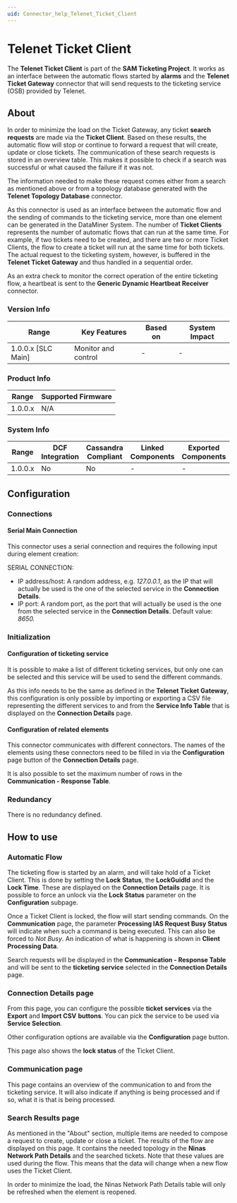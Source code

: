 ```yaml
---
uid: Connector_help_Telenet_Ticket_Client
---
```


# Telenet Ticket Client

The **Telenet Ticket Client** is part of the **SAM Ticketing Project**. It works as an interface between the automatic flows started by **alarms** and the **Telenet Ticket Gateway** connector that will send requests to the ticketing service (OSB) provided by Telenet.

## About

In order to minimize the load on the Ticket Gateway, any ticket **search requests** are made via the **Ticket Client**. Based on these results, the automatic flow will stop or continue to forward a request that will create, update or close tickets.
The communication of these search requests is stored in an overview table. This makes it possible to check if a search was successful or what caused the failure if it was not.

The information needed to make these request comes either from a search as mentioned above or from a topology database generated with the **Telenet Topology Database** connector.

As this connector is used as an interface between the automatic flow and the sending of commands to the ticketing service, more than one element can be generated in the DataMiner System. The number of **Ticket Clients** represents the number of automatic flows that can run at the same time. For example, if two tickets need to be created, and there are two or more Ticket Clients, the flow to create a ticket will run at the same time for both tickets. The actual request to the ticketing system, however, is buffered in the **Telenet Ticket Gateway** and thus handled in a sequential order.

As an extra check to monitor the correct operation of the entire ticketing flow, a heartbeat is sent to the **Generic Dynamic Heartbeat Receiver** connector.

### Version Info

| Range                | Key Features        | Based on     | System Impact     |
|----------------------|---------------------|--------------|-------------------|
| 1.0.0.x [SLC Main]   | Monitor and control | -            | -                 |

### Product Info

| Range     | Supported Firmware     |
|-----------|------------------------|
| 1.0.0.x   | N/A                    |

### System Info

| Range     | DCF Integration     | Cassandra Compliant     | Linked Components     | Exported Components     |
|-----------|---------------------|-------------------------|-----------------------|-------------------------|
| 1.0.0.x   | No                  | No                      | -                     | -                       |

## Configuration

### Connections

#### Serial Main Connection

This connector uses a serial connection and requires the following input during element creation:

SERIAL CONNECTION:

- IP address/host: A random address, e.g. *127.0.0.1*, as the IP that will actually be used is the one of the selected service in the **Connection Details**.
- IP port: A random port, as the port that will actually be used is the one from the selected service in the **Connection Details**. Default value: *8650.*

### Initialization

#### Configuration of ticketing service

It is possible to make a list of different ticketing services, but only one can be selected and this service will be used to send the different commands.

As this info needs to be the same as defined in the **Telenet Ticket Gateway**, this configuration is only possible by importing or exporting a CSV file representing the different services to and from the **Service Info Table** that is displayed on the **Connection Details** page.

#### Configuration of related elements

This connector communicates with different connectors. The names of the elements using these connectors need to be filled in via the **Configuration** page button of the **Connection Details** page.

It is also possible to set the maximum number of rows in the **Communication - Response Table**.

### Redundancy

There is no redundancy defined.

## How to use

### Automatic Flow

The ticketing flow is started by an alarm, and will take hold of a Ticket Client. This is done by setting the **Lock Status**, the **LockGuidId** and the **Lock Time**. These are displayed on the **Connection Details** page.
It is possible to force an unlock via the **Lock Status** parameter on the **Configuration** subpage.

Once a Ticket Client is locked, the flow will start sending commands. On the **Communication** page, the parameter **Processing IAS Request Busy Status** will indicate when such a command is being executed.
This can also be forced to *Not Busy*. An indication of what is happening is shown in **Client Processing Data**.

Search requests will be displayed in the **Communication - Response Table** and will be sent to the **ticketing** **service** selected in the **Connection Details** page.

### Connection Details page

From this page, you can configure the possible **ticket** **services** via the **Export** and **Import CSV** **buttons**. You can pick the service to be used via **Service Selection**.

Other configuration options are available via the **Configuration** page button.

This page also shows the **lock status** of the Ticket Client.

### Communication page

This page contains an overview of the communication to and from the ticketing service. It will also indicate if anything is being processed and if so, what it is that is being processed.

### Search Results page

As mentioned in the "About" section, multiple items are needed to compose a request to create, update or close a ticket. The results of the flow are displayed on this page. It contains the needed topology in the **Ninas Network Path Details** and the searched tickets. Note that these values are used during the flow. This means that the data will change when a new flow uses the Ticket Client.

In order to minimize the load, the Ninas Network Path Details table will only be refreshed when the element is reopened.
